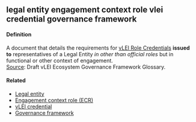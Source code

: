 ## legal entity engagement context role vlei credential governance framework

<h4>Definition</h4><p>A document that details the requirements for <a href="vlei-role-credential">vLEI Role Credentials</a> <strong>issued to</strong> representatives of a Legal Entity <em>in other than official roles</em> but in functional or other context of engagement.<br><a href="https://www.gleif.org/vlei/introducing-the-vlei-ecosystem-governance-framework/2022-02-07_verifiable-lei-vlei-ecosystem-governance-framework-glossary-draft-publication_v0.9-draft.pdf">Source</a>: Draft vLEI Ecosystem Governance Framework Glossary.</p><h4>Related</h4><ul><li><a href="legal-entity">Legal entity</a></li><li><a href="engagement-context-role">Engagement context role (ECR)</a></li><li><a href="vlei-credential">vLEI credential</a></li><li><a href="governance-framework">Governance framework</a></li></ul>

